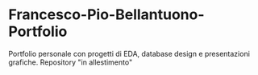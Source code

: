 # Francesco-Pio-Bellantuono-Portfolio
Portfolio personale con progetti di EDA, database design e presentazioni grafiche. Repository "in allestimento"

